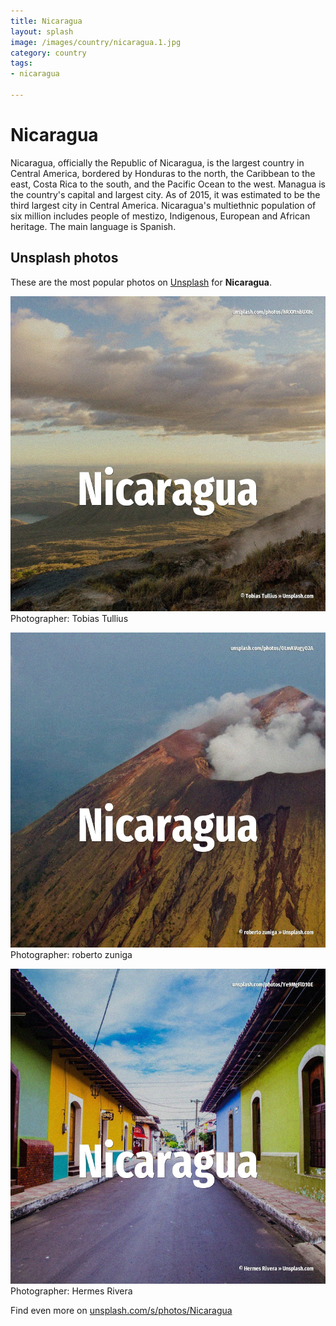 ```yaml
---
title: Nicaragua
layout: splash
image: /images/country/nicaragua.1.jpg
category: country
tags:
- nicaragua

---
```

# Nicaragua

Nicaragua, officially the Republic of Nicaragua, is the largest country in Central America,  bordered by Honduras to the north, the Caribbean to the east, Costa Rica to the south, and the  Pacific Ocean to the west. Managua is the country's capital and largest city. As of 2015, it was estimated to be the third largest city in Central America. Nicaragua's multiethnic population of six million includes people of mestizo, Indigenous, European  and African heritage. The main language is Spanish. 

 
## Unsplash photos
These are the most popular photos on [Unsplash](https://unsplash.com) for **Nicaragua**.
 
![Nicaragua](/images/country/nicaragua.1.jpg)
Photographer:  Tobias Tullius
 
![Nicaragua](/images/country/nicaragua.2.jpg)
Photographer:  roberto zuniga
 
![Nicaragua](/images/country/nicaragua.3.jpg)
Photographer:  Hermes Rivera
 
Find even more on [unsplash.com/s/photos/Nicaragua](https://unsplash.com/s/photos/Nicaragua)
 
